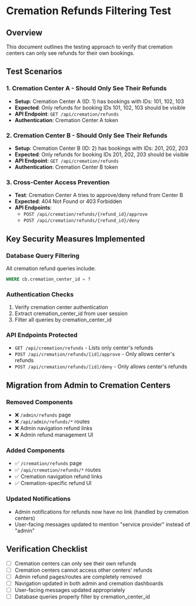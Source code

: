 # Cremation Refunds Filtering Test

## Overview
This document outlines the testing approach to verify that cremation centers can only see refunds for their own bookings.

## Test Scenarios

### 1. Cremation Center A - Should Only See Their Refunds
- **Setup**: Cremation Center A (ID: 1) has bookings with IDs: 101, 102, 103
- **Expected**: Only refunds for booking IDs 101, 102, 103 should be visible
- **API Endpoint**: `GET /api/cremation/refunds`
- **Authentication**: Cremation Center A token

### 2. Cremation Center B - Should Only See Their Refunds  
- **Setup**: Cremation Center B (ID: 2) has bookings with IDs: 201, 202, 203
- **Expected**: Only refunds for booking IDs 201, 202, 203 should be visible
- **API Endpoint**: `GET /api/cremation/refunds`
- **Authentication**: Cremation Center B token

### 3. Cross-Center Access Prevention
- **Test**: Cremation Center A tries to approve/deny refund from Center B
- **Expected**: 404 Not Found or 403 Forbidden
- **API Endpoints**: 
  - `POST /api/cremation/refunds/{refund_id}/approve`
  - `POST /api/cremation/refunds/{refund_id}/deny`

## Key Security Measures Implemented

### Database Query Filtering
All cremation refund queries include:
```sql
WHERE cb.cremation_center_id = ?
```

### Authentication Checks
1. Verify cremation center authentication
2. Extract cremation_center_id from user session
3. Filter all queries by cremation_center_id

### API Endpoints Protected
- `GET /api/cremation/refunds` - Lists only center's refunds
- `POST /api/cremation/refunds/[id]/approve` - Only allows center's refunds
- `POST /api/cremation/refunds/[id]/deny` - Only allows center's refunds

## Migration from Admin to Cremation Centers

### Removed Components
- ❌ `/admin/refunds` page
- ❌ `/api/admin/refunds/*` routes
- ❌ Admin navigation refund links
- ❌ Admin refund management UI

### Added Components  
- ✅ `/cremation/refunds` page
- ✅ `/api/cremation/refunds/*` routes
- ✅ Cremation navigation refund links
- ✅ Cremation-specific refund UI

### Updated Notifications
- Admin notifications for refunds now have no link (handled by cremation centers)
- User-facing messages updated to mention "service provider" instead of "admin"

## Verification Checklist
- [ ] Cremation centers can only see their own refunds
- [ ] Cremation centers cannot access other centers' refunds
- [ ] Admin refund pages/routes are completely removed
- [ ] Navigation updated in both admin and cremation dashboards
- [ ] User-facing messages updated appropriately
- [ ] Database queries properly filter by cremation_center_id
